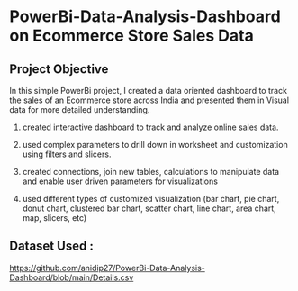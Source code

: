 # PowerBi-Data-Analysis-Dashboard on Ecommerce Store Sales Data 
## Project Objective
In this simple PowerBi project, I created a data oriented dashboard to track the sales of an Ecommerce store across India and presented them in Visual data for more detailed understanding.

1. created interactive dashboard to track and analyze online sales data.

2. used complex parameters to drill down in worksheet and customization using filters and slicers.

3. created connections, join new tables, calculations to manipulate data and enable user driven parameters for visualizations

4. used different types of customized visualization (bar chart, pie chart, donut chart, clustered bar chart, scatter chart, line chart, area chart, map, slicers, etc)

## Dataset Used :

https://github.com/anidip27/PowerBi-Data-Analysis-Dashboard/blob/main/Details.csv

